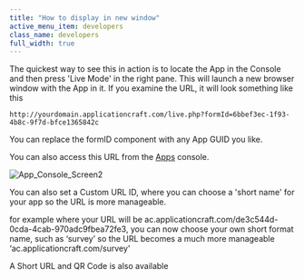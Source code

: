```yaml
---
title: "How to display in new window"
active_menu_item: developers
class_name: developers
full_width: true
---
```



The quickest way to see this in action is to locate the App in the Console and then press 'Live Mode' in the right pane. This will launch a new browser window with the App in it. If you examine the URL, it will look something like this

    http://yourdomain.applicationcraft.com/live.php?formId=6bbef3ec-1f93-4b8c-9f7d-bfce1365842c
   

You can replace the formID component with any App GUID you like.

You can also access this URL from the [Apps](/developers/documentation/product-guide/the-console/console-tabs/applications) console.

![App\_Console\_Screen2](/img/docs/app_console_screen2.zoom54.png)

You can also set a Custom URL ID, where you can choose a 'short name' for your app so the URL is more manageable.

for example where your URL will be ac.applicationcraft.com/de3c544d-0cda-4cab-970adc9fbea72fe3, you can now choose your own short format name, such as ‘survey’ so the URL becomes a much more manageable ‘ac.applicationcraft.com/survey'

A Short URL and QR Code is also available

